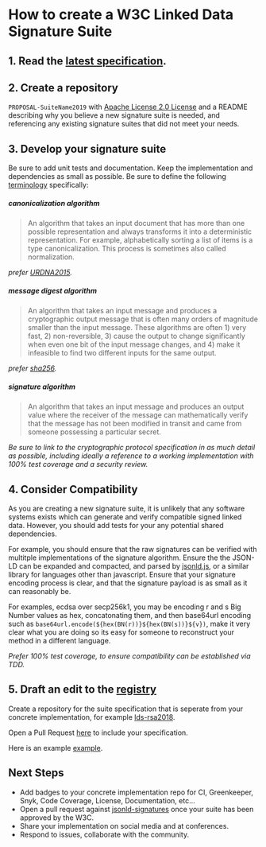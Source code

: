 # How to create a W3C Linked Data Signature Suite

## 1. Read the [latest specification](https://w3c-dvcg.github.io/ld-signatures/).

## 2. Create a repository 

`PROPOSAL-SuiteName2019` with [Apache License 2.0 License](http://www.apache.org/licenses/LICENSE-2.0) and a README describing why you believe a new signature suite is needed, and referencing any existing signature suites that did not meet your needs.

## 3. Develop your signature suite

Be sure to add unit tests and documentation. Keep the implementation and dependencies as small as possible. Be sure to define the following [terminology](https://w3c-dvcg.github.io/ld-signatures/#terminology) specifically:

##### canonicalization algorithm

> An algorithm that takes an input document that has more than one possible representation and always transforms it into a deterministic representation. For example, alphabetically sorting a list of items is a type canonicalization. This process is sometimes also called normalization.

*_prefer [URDNA2015](https://github.com/digitalbazaar/jsonld.js/#canonize-normalize)_.*

##### message digest algorithm

> An algorithm that takes an input message and produces a cryptographic output message that is often many orders of magnitude smaller than the input message. These algorithms are often 1) very fast, 2) non-reversible, 3) cause the output to change significantly when even one bit of the input message changes, and 4) make it infeasible to find two different inputs for the same output.

*_prefer [sha256](https://www.movable-type.co.uk/scripts/sha256.html)._*

##### signature algorithm

> An algorithm that takes an input message and produces an output value where the receiver of the message can mathematically verify that the message has not been modified in transit and came from someone possessing a particular secret.

_Be sure to link to the cryptographic protocol specification in as much detail as possible, including ideally a reference to a working implementation with 100% test coverage and a security review._

## 4. Consider Compatibility

As you are creating a new signature suite, it is unlikely that any software systems exists which can generate and verify compatible signed linked data. However, you should add tests for your any potential shared dependencies.

For example, you should ensure that the raw signatures can be verified with multitple implementations of the signature algorithm. Ensure the the JSON-LD can be expanded and compacted, and parsed by [jsonld.js](https://github.com/digitalbazaar/jsonld.js/), or a similar library for languages other than javascript. Ensure that your signature encoding process is clear, and that the signature payload is as small as it can reasonably be.

For examples, ecdsa over secp256k1, you may be encoding r and s Big Number values as hex, concatonating them, and then base64url encoding such as `base64url.encode(${hex(BN(r))}${hex(BN(s))}${v})`, make it very clear what you are doing so its easy for someone to reconstruct your method in a different language.

_Prefer 100% test coverage, to ensure compatibility can be established via TDD._

## 5. Draft an edit to the [registry](https://w3c-ccg.github.io/ld-cryptosuite-registry/)

Create a repository for the suite specification that is seperate from your concrete implementation, for example [lds-rsa2018](https://github.com/w3c-dvcg/lds-rsa2018). 

Open a Pull Request [here](https://github.com/w3c-ccg/ld-cryptosuite-registry/) to include your specification.

Here is an example [example](https://github.com/w3c-ccg/ld-cryptosuite-registry/pull/2).


## Next Steps

- Add badges to your concrete implementation repo for CI, Greenkeeper, Snyk, Code Coverage, License, Documentation, etc...
- Open a pull request against [jsonld-signatures](https://github.com/digitalbazaar/jsonld-signatures) once your suite has been approved by the W3C.
- Share your implementation on social media and at conferences.
- Respond to issues, collaborate with the community.
